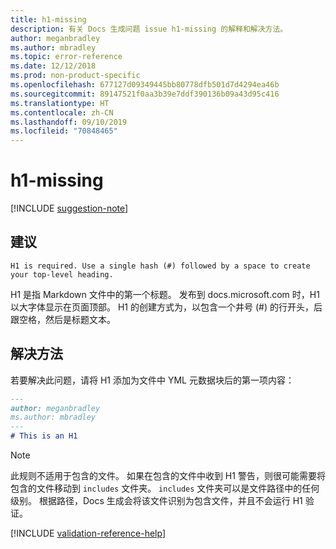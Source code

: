 ```yaml
---
title: h1-missing
description: 有关 Docs 生成问题 issue h1-missing 的解释和解决方法。
author: meganbradley
ms.author: mbradley
ms.topic: error-reference
ms.date: 12/12/2018
ms.prod: non-product-specific
ms.openlocfilehash: 677127d09349445bb80778dfb501d7d4294ea46b
ms.sourcegitcommit: 89147521f0aa3b39e7ddf390136b09a43d95c416
ms.translationtype: HT
ms.contentlocale: zh-CN
ms.lasthandoff: 09/10/2019
ms.locfileid: "70848465"
---
```

# <a name="h1-missing"></a>h1-missing

[!INCLUDE [suggestion-note](includes/suggestion-note.md)]

## <a name="suggestion"></a>建议

`H1 is required. Use a single hash (#) followed by a space to create your top-level heading.`

H1 是指 Markdown 文件中的第一个标题。 发布到 docs.microsoft.com 时，H1 以大字体显示在页面顶部。 H1 的创建方式为，以包含一个井号 (#) 的行开头，后跟空格，然后是标题文本。

## <a name="resolution"></a>解决方法

若要解决此问题，请将 H1 添加为文件中 YML 元数据块后的第一项内容：

```markdown
---
author: meganbradley
ms.author: mbradley
---
# This is an H1
```

> [!NOTE]
> 此规则不适用于包含的文件。 如果在包含的文件中收到 H1 警告，则很可能需要将包含的文件移动到 `includes` 文件夹。 `includes` 文件夹可以是文件路径中的任何级别。 根据路径，Docs 生成会将该文件识别为包含文件，并且不会运行 H1 验证。

<!--make sure to add this file to your includes folder and verify the path-->
[!INCLUDE [validation-reference-help](includes/validation-reference-help.md)]